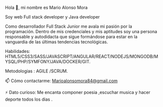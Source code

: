 Hola 👋, mi nombre es Mario Alonso Mora


Soy web Full stack developer y Java developer


Como desarrollador Full Stack Junior me avala mi pasión por la programación. Dentro de mis credenciales y mis aptitudes soy una persona responsable y autodidacta que sigue formándose para estar en la vanguardia de las últimas tendencias tecnológicas.


Habilidades: HTML5/CSS3/SASS/JAVASCRIPT/ANGULAR/REACT/NODEJS/MONGODB/MYSQL/PHP/SYMFONY/JAVA/DOCKER/GIT.

Metodologias : AGILE /SCRUM. 


📫 Cómo contactarme: Marioalonsomora84@gmail.com


⚡ Dato curioso: Me encanta componer poesia ,escuchar musica y hacer deporte todos los dias .
